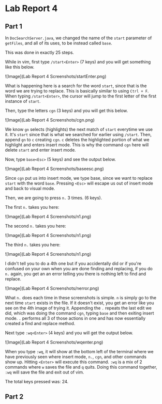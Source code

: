 # Lab Report 4
## Part 1

In `DocSearchServer.java`, we changed the name of the `start` parameter of `getFiles`, and all of its uses, to be instead called `base`.

This was done in exactly 25 steps.

While in vim, first type `/start<Enter>` (7 keys) and you will get something like this below.

![Image](Lab Report 4 Screenshots/startEnter.png)

What is happening here is a search for the word `start`, since that is the word we are trying to replace. This is basically similar to using `Ctrl + F`. When typing `/start<Enter>`, the cursor will jump to the first letter of the first instance of `start`.

Then, type the letters `cgn` (3 keys) and you will get this below.

![Image](Lab Report 4 Screenshots/cgn.png)

We know `gn` selects (highlights) the next match of `start` everytime we use it. It's `start` since that is what we searched for earlier using `/start`. Then, append `gn` to `c` creating `cgn`. `c` deletes the highlighted portion of what we highlight and enters insert mode. This is why the command `cgn` here will delete `start` and enter insert mode.

Now, type `base<Esc>` (5 keys) and see the output below.

![Image](Lab Report 4 Screenshots/baseesc.png)

Since `cgn` put us into insert mode, we type base, since we want to replace `start` with the word `base`. Pressing `<Esc>` will escape us out of insert mode and back to visual mode.

Then, we are going to press `n.` 3 times. (6 keys). 

The first `n.` takes you here:

![Image](Lab Report 4 Screenshots/n1.png)

The second `n.` takes you here:

![Image](Lab Report 4 Screenshots/n1.png)

The third `n.` takes you here:

![Image](Lab Report 4 Screenshots/n1.png)

I didn't tell you to do a 4th one but if you accidentally did or if you're confused on your own when you are done finding and replacing, if you do `n.` again, you get an an error telling you there is nothing left to find and replace.

![Image](Lab Report 4 Screenshots/nerror.png)

What `n.` does each time in these screenshots is simple. `n` is simply go to the next time `start` exists in the file. If it doesn't exist, you get an error like you see on the 4th image of trying it. Appending the `.` repeats the last edit we did, which was doing the command `cgn`, typing `base` and then exiting insert mode. `.` performs all 3 of those actions in one and has now essentially created a find and replace method.

Next type `:wq<Enter>` (4 keys) and you will get the output below.

![Image](Lab Report 4 Screenshots/wqenter.png)

When you type `:wq`, it will show at the bottom left of the terminal where we have previously seen where insert mode, `n.`, `cgn`, and other commands show up. Hitting `<Enter>` will execute this command. `:wq` is a mix of 2 commands where `w` saves the file and `q` quits. Doing this command together, `:wq` will save the file and exit out of vim.

The total keys pressed was: 24.

## Part 2
